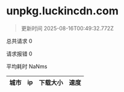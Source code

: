 
  # unpkg.luckincdn.com

  > 更新时间 2025-08-16T00:49:32.772Z
  
  总共请求 0

  请求报错 0

  平均耗时 NaNms

|城市|ip|下载大小|速度|
|-----|----------|---|---|

  